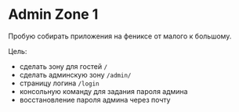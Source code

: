 # Admin Zone 1

Пробую собирать приложения на фениксе от малого к большому.

Цель:

- сделать зону для гостей `/`
- сделать админскую зону `/admin/`
- страницу логина `/login`
- консольную команду для задания пароля админа
- восстановление пароля админа через почту

